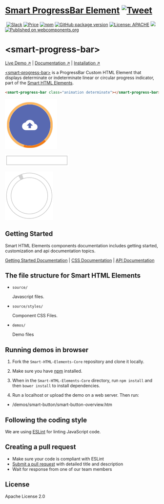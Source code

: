 # [Smart ProgressBar Element](https://www.htmlelements.com) [![Tweet](https://img.shields.io/twitter/url/http/shields.io.svg?style=social)](https://twitter.com/intent/tweet?text=Get%20over%2020%20free%20custom%20elements%20based%20on%20SmartHTMLElements%20&url=https://www.htmlelements.com/&via=htmlelements&hashtags=bootstrap,design,templates,blocks,developers,webcomponents,customelements,polymer,material)

&nbsp;[![Slack](https://smarthtmlelements-slack.herokuapp.com/badge.svg)](https://smarthtmlelements.slack.com/)
[![Price](https://img.shields.io/badge/price-FREE-0098f7.svg)](https://github.com/HTMLElements/smart-progressbar/blob/master/LICENSE)
[![npm](https://img.shields.io/npm/v/froala-design-blocks.svg?colorB=brightgreen)](https://www.npmjs.com/package/@smarthtmlelements/smart-progressbar)
[![GitHub package version](https://img.shields.io/github/package-json/v/HTMLElements/smart-progressbar.svg)](https://github.com/HTMLElements/smart-progressbar)
[![License: APACHE](https://img.shields.io/badge/license-APACHE-blue.svg)](https://github.com/HTMLElements/smart-progressbar/blob/master/LICENSE)
[![](https://img.shields.io/website-up-down-green-red/https/shields.io.svg?label=www.htmlelements.com)](https://www.htmlelements.com)
[![Published on webcomponents.org](https://img.shields.io/badge/webcomponents.org-published-blue.svg)](https://www.webcomponents.org/element/htmlelements/smart-progressbar)

# &lt;smart-progress-bar&gt;

[Live Demo ↗](https://htmlelements.com/demos/progressbar/)
|
[Documentation ↗](https://www.htmlelements.com/docs/)
|
[Installation ↗](https://www.npmjs.com/package/@smarthtmlelements/smarthtmlelements-core)

[&lt;smart-progress-bar&gt;](https://htmlelements.com/demos/progressbar/) is a ProgressBar Custom HTML Element that displays determinate or indeterminate linear or circular progress indicator, part of the [Smart HTML Elements](https://htmlelements.com/).

<!--
```
<custom-element-demo>
  <template>
    <script src="../webcomponentsjs/webcomponents-lite.js"></script>
    <script src="../smart-core/source/smart.element.js"></script>
    <script src="../smart-core/source/smart.progressbar.js"></script>
    <link rel="stylesheet" href="../smart-core/source/styles/smart.base.css" type="text/css" />
    <link rel="stylesheet" href="../smart-core/source/styles/smart.material.css" type="text/css" />
     <next-code-block></next-code-block>
  </template>
</custom-element-demo>
```
-->
```html
<smart-progress-bar class="animation determinate"></smart-progress-bar>
```

[<img src="https://raw.githubusercontent.com/htmlelements/smart-progressbar/master/progress-bar-custom-element.png" alt="Screenshot of smart-progressbar, using the Material theme">](https://htmlelements.com/demos/progressbar)

[<img src="https://raw.githubusercontent.com/htmlelements/smart-progressbar/master/linear-progressbar.gif" alt="Screenshot of smart-progressbar, using the Material theme">](https://htmlelements.com/demos/progressbar)

[<img src="https://raw.githubusercontent.com/htmlelements/smart-progressbar/master/circular-progress-bar.gif" alt="Screenshot of smart-progressbar, using the Material theme">](https://htmlelements.com/demos/progressbar)

## Getting Started

Smart HTML Elements components documentation includes getting started, customization and api documentation topics.

[Getting Started Documentation](https://www.htmlelements.com/docs/progressbar/)
|
[CSS Documentation](https://www.htmlelements.com/docs/progressbar-css/)
|
[API Documentation](https://www.htmlelements.com/docs/progressbar-api/)


## The file structure for Smart HTML Elements

- `source/`

  Javascript files.

- `source/styles/`

  Component CSS Files.

- `demos/`

  Demo files

## Running demos in browser

1. Fork the `Smart-HTML-Elements-Core` repository and clone it locally.

1. Make sure you have [npm](https://www.npmjs.com/) installed.

1. When in the `Smart-HTML-Elements-Core` directory, run `npm install` and then `bower install` to install dependencies.

1. Run a localhost or upload the demo on a web server. Then run:

  - /demos/smart-button/smart-button-overview.htm


## Following the coding style

We are using [ESLint](http://eslint.org/) for linting JavaScript code. 

## Creating a pull request

  - Make sure your code is compliant with ESLint
  - [Submit a pull request](https://www.digitalocean.com/community/tutorials/how-to-create-a-pull-request-on-github) with detailed title and description
  - Wait for response from one of our team members


## License

Apache License 2.0
